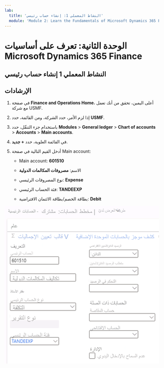 ```yaml
---
lab:
  title: 'النشاط المعملي 1: إنشاء حساب رئيسي'
  module: 'Module 2: Learn the Fundamentals of Microsoft Dynamics 365 Finance'
---
```

    
# <a name="module-2-learn-the-fundamentals-of-microsoft-dynamics-365-finance"></a>الوحدة الثانية: تعرف على أساسيات Microsoft Dynamics 365 Finance
    
## <a name="lab-1---create-a-main-account"></a>النشاط المعملي 1 إنشاء حساب رئيسي

## <a name="instructions"></a>الإرشادات

1. في صفحة **Finance and Operations Home**، أعلى اليمين، تحقق من أنك تعمل مع شركة USMF.

2. إذا لزم الأمر، حدد الشركة، ومن القائمة، حدد **USMF**.

3. باستخدام جزء التنقّل، حدد **Modules** > **General ledger** > **Chart of accounts** > **Accounts** > **Main accounts**.

4. في القائمة العلوية، حدد **+ جديد**.

5. أدخل القيم التالية في صفحة Main account:

    - Main account: **601510**

    - الاسم: **مصروفات المكالمات الدولية**

    - نوع المصروفات الرئيسي: **Expense**

    - فئة الحساب الرئيسي: **TANDEEXP**

    - بطاقة الخصم/بطاقة الائتمان الافتراضية: **Debit**

 ![لقطة شاشة لـ Main accounts - مخطط بياني للحسابات: صفحة مشتركة لملء الحقول من الخطوة 5](./media/m-002-explore-general-ledgers-in-microsoft-dynamics-365-finance-03.png)
